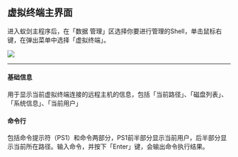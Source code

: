 虚拟终端主界面
---

进入蚁剑主程序后，在「数据 管理」区选择你要进行管理的Shell，单击鼠标右键，在弹出菜单中选择「虚拟终端」。

![][img_main_page_1]

---

#### 基础信息

用于显示当前虚拟终端连接的远程主机的信息，包括「当前路径」、「磁盘列表」、「系统信息」、「当前用户」

#### 命令行

包括命令提示符（PS1）和命令两部分，PS1前半部分显示当前用户，后半部分显示当前所在路径。输入命令，并按下「Enter」键，会输出命令执行结果。


[img_main_page_1]: http://as.xuanbo.cc/doc/terminal/main_page_1.png

